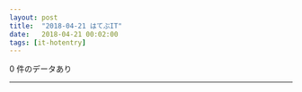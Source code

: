 ```yaml
---
layout: post
title:  "2018-04-21 はてぶIT"
date:   2018-04-21 00:02:00
tags: [it-hotentry]
---
```

0 件のデータあり

<hr>
